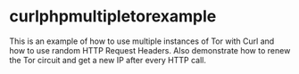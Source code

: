 # curlphpmultipletorexample
This is an example of how to use multiple instances of Tor with Curl and how to use random HTTP Request Headers. Also demonstrate how to renew the Tor circuit and get a new IP after every HTTP call.
